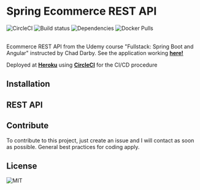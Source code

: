 # Spring Ecommerce REST API

![CircleCI](https://circleci.com/gh/victorgrubio/backend-ecommerce-springboot.svg?style=svg) 
![Build status](https://img.shields.io/circleci/build/gh/victorgrubio/backend-ecommerce-springboot/master?token=ccf75fe7e2f1925687bae66dc293fe9bfca32eee) 
![Dependencies](https://img.shields.io/librariesio/github/victorgrubio/backend-ecommerce-springboot)
![Docker Pulls](https://img.shields.io/docker/pulls/victorgrubio/ecommerce-backend-spring) 

<br>Ecommerce REST API from the Udemy course "Fullstack: Spring Boot and Angular" instructed by Chad Darby. See the application working [**here!**](https://ecommerce-app.victorgarciarubio.com)

Deployed at [**Heroku**](https://heroku.com) using [**CircleCI**](https://circleci.com) for the CI/CD procedure

## Installation

## REST API

## Contribute

To contribute to this project, just create an issue and I will contact as soon as possible. General best practices for coding apply.

## License
![MIT](https://img.shields.io/github/license/victorgrubio/backend-ecommerce-springboot) 
